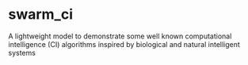 # swarm_ci
A lightweight model to demonstrate some well known computational intelligence (CI) algorithms inspired by biological and natural intelligent systems 
